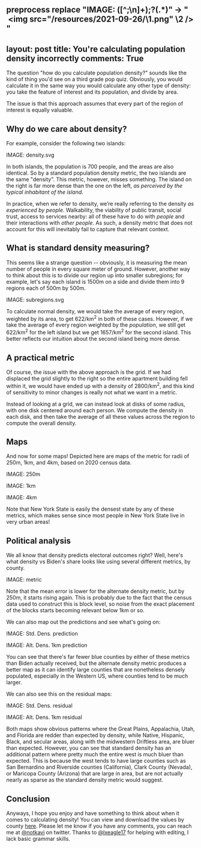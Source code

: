 preprocess
   replace "IMAGE: ([^;\n]+);?(.*)" -> "<center><img src=\"/resources/2021-09-26/\\1.png\" \\2 /></center>"
---
layout: post
title: You're calculating population density incorrectly
comments: True
---
 
The question "how do you calculate population density?" sounds like the kind of thing you'd see on a
third grade pop quiz. Obviously, you would calculate it in the same way you would calculate any other type of density: you take the feature of interest and its population, and divide by area.
 
The issue is that this approach assumes that every part of the region of interest is equally valuable.
 
## Why do we care about density?
 
For example, consider the following two islands:
 
IMAGE: density.svg
 
<!-- end excerpt -->
 
In both islands, the population is 700 people, and the areas are also identical. So by a standard population
density metric, the two islands are the same "density". This metric, however, misses something. The island on
the right is far more dense than the one on the left, *as perceived by the typical inhabitant of the island*.
 
In practice, when we refer to density, we’re really referring to the density *as experienced by people*. Walkability, the viability of public transit, social trust, access to services nearby: all of these have to do
with *people* and their interactions with *other people*. As such, a density metric that does not account for this will inevitably fail to capture that relevant context.
 
## What is standard density measuring?
 
This seems like a strange question -- obviously, it is measuring the mean number of people in every square
meter of ground. However, another way to think about this is to divide our region up into smaller subregions; for
example, let's say each island is 1500m on a side and divide them into 9 regions each of 500m by 500m.
 
IMAGE: subregions.svg
 
To calculate normal density, we would take the average of every region, weighted by its area, to get 622/km<sup>2</sup>
in both of these cases. However, if we take the average of every region weighted by the *population*, we still get
622/km<sup>2</sup> for the left island but we get 1657/km<sup>2</sup> for the second island. This better reflects our
intuition about the second island being more dense.
 
## A practical metric
 
Of course, the issue with the above approach is the grid. If we had displaced the grid slightly to the right so the entire
apartment building fell within it, we would have ended up with a density of 2800/km<sup>2</sup>, and this kind of
sensitivity to minor changes is really not what we want in a metric.
 
Instead of looking at a grid, we can instead look at disks of some radius, with one disk centered around each person.
We compute the density in each disk, and then take the average of all these values across the region to compute the
overall density.
 
## Maps
 
And now for some maps! Depicted here are maps of the metric for radii of 250m, 1km, and 4km, based on 2020 census data.
 
IMAGE: 250m
 
IMAGE: 1km
 
IMAGE: 4km
 
Note that New York State is easily the densest state by any of these metrics, which makes sense since most people in New York State live in very urban areas!
 
## Political analysis
 
We all know that density predicts electoral outcomes right? Well, here's what density vs Biden's share looks like using several different metrics, by county.
 
IMAGE: metric
 
Note that the mean error is lower for the alternate density metric, but by 250m, it starts rising again. This is probably
due to the fact that the census data used to construct this is block level, so noise from the exact placement of the blocks starts becoming relevant below 1km or so.
 
We can also map out the predictions and see what's going on:
 
IMAGE: Std. Dens. prediction
 
IMAGE: Alt. Dens. 1km prediction
 
You can see that there's far fewer blue counties by either of these metrics than Biden actually received, but the alternate density metric produces a better map as it can identify large counties that are nonetheless densely populated, especially in
the Western US, where counties tend to be much larger.
 
We can also see this on the residual maps:
 
IMAGE: Std. Dens. residual
 
IMAGE: Alt. Dens. 1km residual
 
Both maps show obvious patterns where the Great Plains, Appalachia, Utah, and Florida are redder than expected by density,
while Native, Hispanic, Black, and secular areas, along with the midwestern Driftless area, are bluer than expected. However, you can see that
standard density has an additional pattern where pretty much the entire west is much bluer than expected. This is because
the west tends to have large counties such as San Bernardino and Riverside counties (California), Clark County (Nevada), or Maricopa County (Arizona) that are large in area, but are not actually 
nearly as sparse  as the standard density metric would suggest.
 
## Conclusion
 
Anyways, I hope you enjoy and have something to think about when it comes to calculating density! You can view and download the values by county [here](https://bit.ly/pop_alt). Please let me know if you
have any comments, you can reach me at [@notkavi](https://twitter.com/notkavi) on twitter. Thanks to [@lxeagle17](https://twitter.com/lxeagle17) for helping with editing, I lack basic grammar skills.